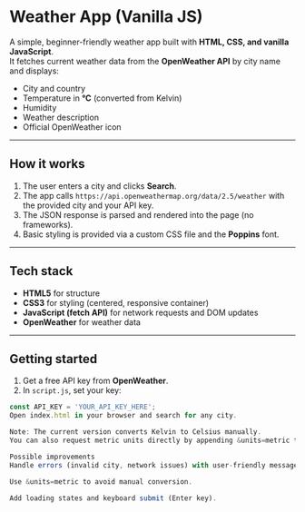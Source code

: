 # Weather App (Vanilla JS)

A simple, beginner-friendly weather app built with **HTML, CSS, and vanilla JavaScript**.  
It fetches current weather data from the **OpenWeather API** by city name and displays:

- City and country  
- Temperature in **°C** (converted from Kelvin)  
- Humidity  
- Weather description  
- Official OpenWeather icon

---

## How it works

1. The user enters a city and clicks **Search**.  
2. The app calls `https://api.openweathermap.org/data/2.5/weather` with the provided city and your API key.  
3. The JSON response is parsed and rendered into the page (no frameworks).  
4. Basic styling is provided via a custom CSS file and the **Poppins** font.

---

## Tech stack

- **HTML5** for structure  
- **CSS3** for styling (centered, responsive container)  
- **JavaScript (fetch API)** for network requests and DOM updates  
- **OpenWeather** for weather data

---

## Getting started

1. Get a free API key from **OpenWeather**.  
2. In `script.js`, set your key:

```js
const API_KEY = 'YOUR_API_KEY_HERE';
Open index.html in your browser and search for any city.

Note: The current version converts Kelvin to Celsius manually.
You can also request metric units directly by appending &units=metric to the API URL if you prefer.

Possible improvements
Handle errors (invalid city, network issues) with user-friendly messages.

Use &units=metric to avoid manual conversion.

Add loading states and keyboard submit (Enter key).
